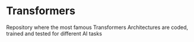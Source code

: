 # Transformers
 Repository where the most famous Transformers Architectures are coded, trained and tested for different AI tasks

